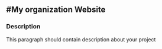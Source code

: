 #My organization Website
---

### Description
This paragraph should contain description about your project